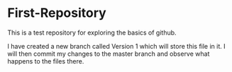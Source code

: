 # First-Repository
This is a test repository for exploring the basics of github.

I have created a new branch called Version 1 which will store this file in it. I will then commit my changes to the master branch and observe what happens to the files there.
